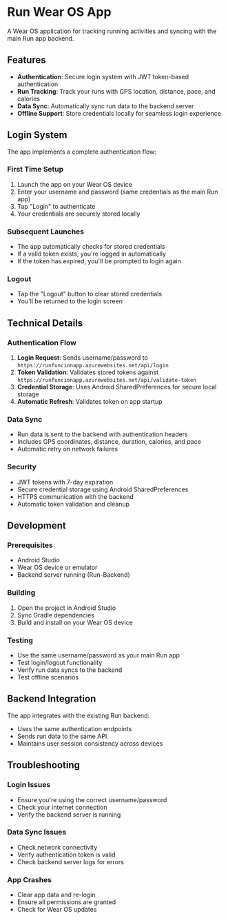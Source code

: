 # Run Wear OS App

A Wear OS application for tracking running activities and syncing with the main Run app backend.

## Features

- **Authentication**: Secure login system with JWT token-based authentication
- **Run Tracking**: Track your runs with GPS location, distance, pace, and calories
- **Data Sync**: Automatically sync run data to the backend server
- **Offline Support**: Store credentials locally for seamless login experience

## Login System

The app implements a complete authentication flow:

### First Time Setup
1. Launch the app on your Wear OS device
2. Enter your username and password (same credentials as the main Run app)
3. Tap "Login" to authenticate
4. Your credentials are securely stored locally

### Subsequent Launches
- The app automatically checks for stored credentials
- If a valid token exists, you're logged in automatically
- If the token has expired, you'll be prompted to login again

### Logout
- Tap the "Logout" button to clear stored credentials
- You'll be returned to the login screen

## Technical Details

### Authentication Flow
1. **Login Request**: Sends username/password to `https://runfuncionapp.azurewebsites.net/api/login`
2. **Token Validation**: Validates stored tokens against `https://runfuncionapp.azurewebsites.net/api/validate-token`
3. **Credential Storage**: Uses Android SharedPreferences for secure local storage
4. **Automatic Refresh**: Validates token on app startup

### Data Sync
- Run data is sent to the backend with authentication headers
- Includes GPS coordinates, distance, duration, calories, and pace
- Automatic retry on network failures

### Security
- JWT tokens with 7-day expiration
- Secure credential storage using Android SharedPreferences
- HTTPS communication with the backend
- Automatic token validation and cleanup

## Development

### Prerequisites
- Android Studio
- Wear OS device or emulator
- Backend server running (Run-Backend)

### Building
1. Open the project in Android Studio
2. Sync Gradle dependencies
3. Build and install on your Wear OS device

### Testing
- Use the same username/password as your main Run app
- Test login/logout functionality
- Verify run data syncs to the backend
- Test offline scenarios

## Backend Integration

The app integrates with the existing Run backend:
- Uses the same authentication endpoints
- Sends run data to the same API
- Maintains user session consistency across devices

## Troubleshooting

### Login Issues
- Ensure you're using the correct username/password
- Check your internet connection
- Verify the backend server is running

### Data Sync Issues
- Check network connectivity
- Verify authentication token is valid
- Check backend server logs for errors

### App Crashes
- Clear app data and re-login
- Ensure all permissions are granted
- Check for Wear OS updates
